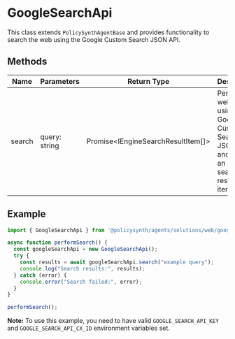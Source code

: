 # GoogleSearchApi

This class extends `PolicySynthAgentBase` and provides functionality to search the web using the Google Custom Search JSON API.

## Methods

| Name   | Parameters       | Return Type                        | Description |
|--------|------------------|------------------------------------|-------------|
| search | query: string    | Promise<IEngineSearchResultItem[]> | Performs a web search using the Google Custom Search JSON API and returns an array of search result items. |

## Example

```javascript
import { GoogleSearchApi } from '@policysynth/agents/solutions/web/googleSearchApi.js';

async function performSearch() {
  const googleSearchApi = new GoogleSearchApi();
  try {
    const results = await googleSearchApi.search("example query");
    console.log("Search results:", results);
  } catch (error) {
    console.error("Search failed:", error);
  }
}

performSearch();
```

**Note:** To use this example, you need to have valid `GOOGLE_SEARCH_API_KEY` and `GOOGLE_SEARCH_API_CX_ID` environment variables set.